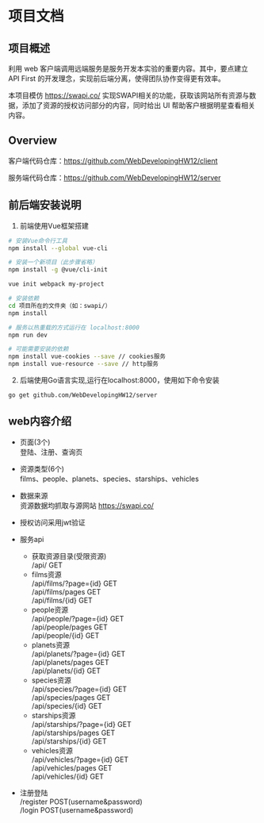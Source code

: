 ﻿# 项目文档
 ## 项目概述
 利用 web 客户端调用远端服务是服务开发本实验的重要内容。其中，要点建立 API First 的开发理念，实现前后端分离，使得团队协作变得更有效率。
 
 本项目模仿 https://swapi.co/ 实现SWAPI相关的功能，获取该网站所有资源与数据，添加了资源的授权访问部分的内容，同时给出 UI 帮助客户根据明星查看相关内容。
 
##  Overview
客户端代码仓库：https://github.com/WebDevelopingHW12/client

服务端代码仓库：https://github.com/WebDevelopingHW12/server

## 前后端安装说明
1. 前端使用Vue框架搭建
``` bash
# 安装Vue命令行工具
npm install --global vue-cli

# 安装一个新项目（此步骤省略）
npm install -g @vue/cli-init

vue init webpack my-project

# 安装依赖
cd 项目所在的文件夹（如：swapi/） 
npm install

# 服务以热重载的方式运行在 localhost:8000
npm run dev

# 可能需要安装的依赖
npm install vue-cookies --save // cookies服务
npm install vue-resource --save // http服务
```

2. 后端使用Go语言实现,运行在localhost:8000，使用如下命令安装
```
go get github.com/WebDevelopingHW12/server
```
##  web内容介绍

* 页面(3个)  
登陆、注册、查询页

*  资源类型(6个)  
films、people、planets、species、starships、vehicles

* 数据来源  
资源数据均抓取与源网站 https://swapi.co/ 

* 授权访问采用jwt验证
* 服务api  
  * 获取资源目录(受限资源)  
    /api/ GET  
  * films资源  
  /api/films/?page={id} GET  
 /api/films/pages GET  
 /api/films/{id} GET  
  * people资源  
 /api/people/?page={id} GET  
 /api/people/pages GET  
 /api/people/{id} GET  
  * planets资源  
 /api/planets/?page={id} GET  
 /api/planets/pages GET  
 /api/planets/{id} GET  
  * species资源  
 /api/species/?page={id} GET  
 /api/species/pages GET  
 /api/species/{id} GET  
  * starships资源  
 /api/starships/?page={id} GET  
 /api/starships/pages GET  
 /api/starships/{id} GET  
  * vehicles资源  
 /api/vehicles/?page={id} GET  
 /api/vehicles/pages GET  
 /api/vehicles/{id} GET  

* 注册登陆  
/register POST(username&password)  
/login POST(username&password)







